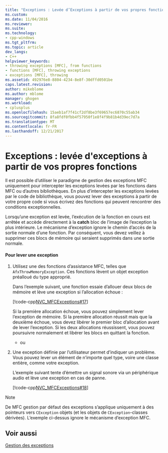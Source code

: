 ```yaml
---
title: "Exceptions : Levée d’Exceptions à partir de vos propres fonctions | Documents Microsoft"
ms.custom: 
ms.date: 11/04/2016
ms.reviewer: 
ms.suite: 
ms.technology:
- cpp-windows
ms.tgt_pltfrm: 
ms.topic: article
dev_langs:
- C++
helpviewer_keywords:
- throwing exceptions [MFC], from functions
- functions [MFC], throwing exceptions
- exceptions [MFC], throwing
ms.assetid: 492976e8-8804-4234-8e8f-30dffd0501be
caps.latest.revision: 
author: mikeblome
ms.author: mblome
manager: ghogen
ms.workload:
- cplusplus
ms.openlocfilehash: 15aeb1af7f41cf2df8be3f69657ec6870c55ab34
ms.sourcegitcommit: 8fa8fdf0fbb4f57950f1e8f4f9b81b4d39ec7d7a
ms.translationtype: MT
ms.contentlocale: fr-FR
ms.lasthandoff: 12/21/2017
---
```

# <a name="exceptions-throwing-exceptions-from-your-own-functions"></a>Exceptions : levée d'exceptions à partir de vos propres fonctions
Il est possible d’utiliser le paradigme de gestion des exceptions MFC uniquement pour intercepter les exceptions levées par les fonctions dans MFC ou d’autres bibliothèques. En plus d’intercepter les exceptions levées par le code de bibliothèque, vous pouvez lever des exceptions à partir de votre propre code si vous écrivez des fonctions qui peuvent rencontrer des conditions exceptionnelles.  
  
 Lorsqu’une exception est levée, l’exécution de la fonction en cours est arrêtée et accède directement à la **catch** bloc de l’image de l’exception la plus intérieure. Le mécanisme d’exception ignore le chemin d’accès de la sortie normale d’une fonction. Par conséquent, vous devez veillez à supprimer ces blocs de mémoire qui seraient supprimés dans une sortie normale.  
  
#### <a name="to-throw-an-exception"></a>Pour lever une exception  
  
1.  Utilisez une des fonctions d’assistance MFC, telles que `AfxThrowMemoryException`. Ces fonctions lèvent un objet exception préalloué du type approprié.  
  
     Dans l’exemple suivant, une fonction essaie d’allouer deux blocs de mémoire et lève une exception si l’allocation échoue :  
  
     [!code-cpp[NVC_MFCExceptions#17](../mfc/codesnippet/cpp/exceptions-throwing-exceptions-from-your-own-functions_1.cpp)]  
  
     Si la première allocation échoue, vous pouvez simplement lever l’exception de mémoire. Si la première allocation réussit mais que la deuxième échoue, vous devez libérer le premier bloc d’allocation avant de lever l’exception. Si les deux allocations réussissent, vous pouvez poursuivre normalement et libérer les blocs en quittant la fonction.  
  
     - ou  
  
2.  Une exception définie par l’utilisateur permet d’indiquer un problème. Vous pouvez lever un élément de n’importe quel type, voire une classe entière, comme votre exception.  
  
     L’exemple suivant tente d’émettre un signal sonore via un périphérique audio et lève une exception en cas de panne.  
  
     [!code-cpp[NVC_MFCExceptions#18](../mfc/codesnippet/cpp/exceptions-throwing-exceptions-from-your-own-functions_2.cpp)]  
  
> [!NOTE]
>  De MFC gestion par défaut des exceptions s’applique uniquement à des pointeurs vers `CException` objets (et les objets de `CException`-classes dérivées). L’exemple ci-dessus ignore le mécanisme d’exception MFC.  
  
## <a name="see-also"></a>Voir aussi  
 [Gestion des exceptions](../mfc/exception-handling-in-mfc.md)


